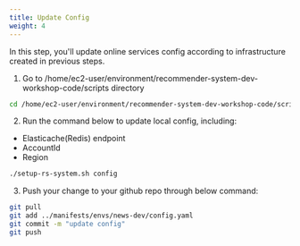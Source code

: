 ```yaml
---
title: Update Config
weight: 4
---
```


In this step, you'll update online services config according to infrastructure created in previous steps.

1. Go to /home/ec2-user/environment/recommender-system-dev-workshop-code/scripts directory

```sh
cd /home/ec2-user/environment/recommender-system-dev-workshop-code/scripts
```

2. Run the command below to update local config, including:
- Elasticache(Redis) endpoint
- AccountId
- Region

```sh
./setup-rs-system.sh config
```

3. Push your change to your github repo through below command:
```sh
git pull
git add ../manifests/envs/news-dev/config.yaml
git commit -m "update config"
git push
```